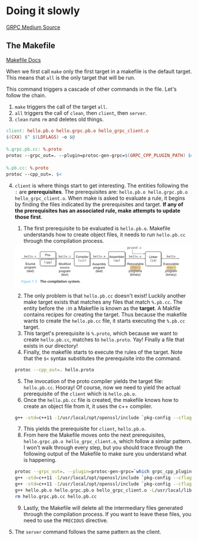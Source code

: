 # Doing it slowly
[GRPC Medium Source](https://medium.com/@andrewvetovitz/grpc-c-introduction-45a66ca9461f)

## The Makefile

[Makefile Docs](https://opensource.com/article/18/8/what-how-makefile)

When we first call `make` only the first target in a makefile is the default target. This means that `all` is the only target that will be run.

This command triggers a cascade of other commands in the file. Let's follow the chain.

1. `make` triggers the call of the target `all`.
2. `all` triggers the call of `clean`, then `client`, then `server`.
3. `clean` runs `rm` and deletes old things.

```Makefile
client: hello.pb.o hello.grpc.pb.o hello_grpc_client.o
$(CXX) $^ $(LDFLAGS) -o $@

%.grpc.pb.cc: %.proto
protoc --grpc_out=. --plugin=protoc-gen-grpc=$(GRPC_CPP_PLUGIN_PATH) $<

%.pb.cc: %.proto
protoc --cpp_out=. $<

```
4. `client` is where things start to get interesting. The entities following the `:` are **prerequisites**. The prerequisites are: `hello.pb.o hello.grpc.pb.o hello_grpc_client.o`. When make is asked to evaluate a rule, it begins by finding the files indicated by the prerequisites and target. **If any of the prerequisites has an associated rule, make attempts to update those first**. 
    1. The first prerequisite to be evaluated is `hello.pb.o`. Makefile understands how to create object files, it needs to run `hello.pb.cc` through the compilation process.

    <img src="compiler.png">

    2. The only problem is that `hello.pb.cc` doesn't exist! Luckily another make target exists that matches any files that match `%.pb.cc`. The entity before the `:`in a Makefile is known as the **target**. A Makfile contains recipes for creating the target. Thus because the makefile wants to create the `hello.pb.cc` file, it starts executing the `%.pb.cc` target.
    3. This target's prerequisite is `%.proto`, which because we want to create `hello.pb.cc`, matches to `hello.proto`. Yay! Finally a file that exists in our directory!
    4. Finally, the makefile starts to execute the rules of the target. Note that the `$<` syntax substitutes the prerequisite into the command.
    ```bash
    protoc --cpp_out=. hello.proto
    ```
    5. The invocation of the proto compiler yields the target file: `hello.pb.cc`. Hooray! Of course, now we need to yield the actual prerequisite of the `client` which is `hello.pb.o`. 
    6. Once the `hello.pb.cc` file is created, the makefile knows how to create an object file from it, it uses the c++ compiler.
    ```bash
    g++ -std=c++11 -I/usr/local/opt/openssl/include `pkg-config --cflags protobuf grpc`  -c -o hello.pb.o hello.pb.cc
    ```
    7. This yields the prerequisite for `client`, `hello.pb.o`. 
    8. From here the Makefile moves onto the next prerequisites, `hello.grpc.pb.o hello_grpc_client.o`, which follow a similar pattern. I won't walk through every step, but you should trace through the following output of the Makefile to make sure you understand what is happening. 
    ```bash
    protoc --grpc_out=. --plugin=protoc-gen-grpc=`which grpc_cpp_plugin` hello.proto
    g++ -std=c++11 -I/usr/local/opt/openssl/include `pkg-config --cflags protobuf grpc`  -c -o hello.grpc.pb.o hello.grpc.pb.cc
    g++ -std=c++11 -I/usr/local/opt/openssl/include `pkg-config --cflags protobuf grpc`  -c -o hello_grpc_client.o hello_grpc_client.cc
    g++ hello.pb.o hello.grpc.pb.o hello_grpc_client.o -L/usr/local/lib `pkg-config --libs protobuf grpc++` -o client
    rm hello.grpc.pb.cc hello.pb.cc
    ```
    9. Lastly, the Makefile will delete all the intermediary files generated through the compilation process. If you want to leave these files, you need to use the `PRECIOUS` directive.
5. The `server` command follows the same pattern as the client. 